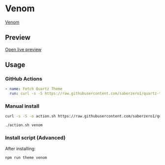 # Venom

[Venom](#)

## Preview

[Open live preview](https://quartz-themes.github.io/venom/)

## Usage

### GitHub Actions

```yaml
- name: Fetch Quartz Theme
  run: curl -s -S https://raw.githubusercontent.com/saberzero1/quartz-themes/master/action.sh | bash -s -- venom
```

### Manual install

```bash
curl -s -S -o action.sh https://raw.githubusercontent.com/saberzero1/quartz-themes/master/action.sh

./action.sh venom
```

### Install script (Advanced)

After installing:

```bash
npm run theme venom
```
